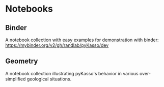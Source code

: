 # Notebooks

## Binder

A notebook collection with easy examples for demonstration with binder:
https://mybinder.org/v2/gh/randlab/pyKasso/dev

## Geometry

A notebook collection illustrating pyKasso's behavior in various over-simplified geological situations. 

<!-- ## Sensibility

Work in progress.

## Examples

Work in progress. -->